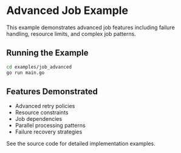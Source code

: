 # Advanced Job Example

This example demonstrates advanced job features including failure handling, resource limits, and complex job patterns.

## Running the Example

```bash
cd examples/job_advanced
go run main.go
```

## Features Demonstrated

- Advanced retry policies
- Resource constraints
- Job dependencies
- Parallel processing patterns
- Failure recovery strategies

See the source code for detailed implementation examples.